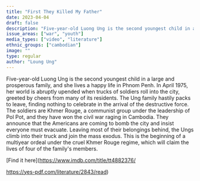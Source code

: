 ```yaml
---
title: "First They Killed My Father"
date: 2023-04-04
draft: false
description: "Five-year-old Luong Ung is the second youngest child in a large and prosperous family, and she lives a happy life in Phnom Penh. In April 1975, her world is abruptly upended when trucks of soldiers roll into the city, greeted by cheers from many of its residents. The Ung family hastily packs to leave, finding nothing to celebrate in the arrival of the destructive force. The soldiers are Khmer Rouge, a communist group under the leadership of Pol Pot, and they have won the civil war raging in Cambodia. They announce that the Americans are coming to bomb the city and insist everyone must evacuate. Leaving most of their belongings behind, the Ungs climb into their truck and join the mass exodus. This is the beginning of a multiyear ordeal under the cruel Khmer Rouge regime, which will claim the lives of four of the family's members."
issue_areas: ["war", "youth"]
media_types: ["video", "literature"]
ethnic_groups: ["cambodian"]
image: ""
type: regular
author: "Loung Ung"
---
```


Five-year-old Luong Ung is the second youngest child in a large and prosperous family, and she lives a happy life in Phnom Penh. In April 1975, her world is abruptly upended when trucks of soldiers roll into the city, greeted by cheers from many of its residents. The Ung family hastily packs to leave, finding nothing to celebrate in the arrival of the destructive force. The soldiers are Khmer Rouge, a communist group under the leadership of Pol Pot, and they have won the civil war raging in Cambodia. They announce that the Americans are coming to bomb the city and insist everyone must evacuate. Leaving most of their belongings behind, the Ungs climb into their truck and join the mass exodus. This is the beginning of a multiyear ordeal under the cruel Khmer Rouge regime, which will claim the lives of four of the family's members.

[Find it here](https://www.imdb.com/title/tt4882376/

https://yes-pdf.com/literature/2843/read)
